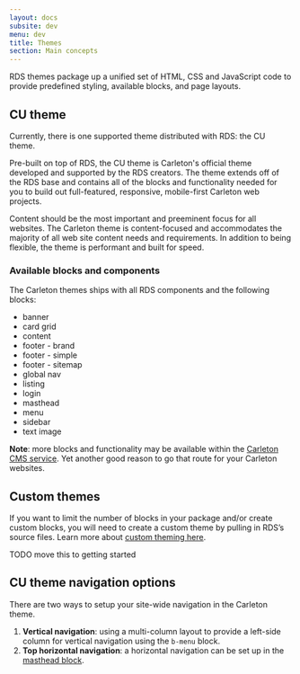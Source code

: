 ```yaml
---
layout: docs
subsite: dev
menu: dev
title: Themes
section: Main concepts
---
```

RDS themes package up a unified set of HTML, CSS and JavaScript code to provide predefined styling, available blocks,  and page layouts.

## CU theme

Currently, there is one supported theme distributed with RDS: the CU theme. 

Pre-built on top of RDS, the CU theme is Carleton's official theme developed and supported by the RDS creators. The theme extends off of the RDS base and contains all of the blocks and functionality needed for you to build out full-featured, responsive, mobile-first Carleton web projects. 

Content should be the most important and preeminent focus for all websites. The Carleton theme is content-focused and accommodates the majority of all web site content needs and requirements. In addition to being flexible, the theme is performant and built for speed.

### Available blocks and components

The Carleton themes ships with all RDS components and the following blocks:

- banner
- card grid
- content
- footer - brand
- footer - simple
- footer - sitemap
- global nav
- listing
- login
- masthead
- menu
- sidebar
- text image

**Note**: more blocks and functionality may be available within the [Carleton CMS service](https://carleton.ca/webservices/request-a-website/). Yet another good reason to go that route for your Carleton websites.


## Custom themes

If you want to limit the number of blocks in your package and/or create custom blocks, you will need to create a custom theme by pulling in RDS’s source files. Learn more about [custom theming here](#).


TODO move this to getting started

## CU theme navigation options

There are two ways to setup your site-wide navigation in the Carleton theme.

1. **Vertical navigation**: using a multi-column layout to provide a left-side column for vertical navigation using the `b-menu` block. 
2. **Top horizontal navigation**: a horizontal navigation can be set up in the [masthead block](#).










